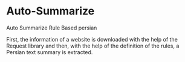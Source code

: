 # Auto-Summarize
Auto Summarize Rule Based persian

First, the information of a website is downloaded with the help of the Request library and then, with the help of the definition of the rules, a Persian text summary is extracted. 
